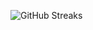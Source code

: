 ![GitHub Streaks](https://github-streaks-mqc9.onrender.com/streak/happilli/image?theme=midnight&cache_bust=1743493469&lang=ja)

